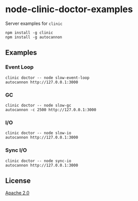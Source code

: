 # node-clinic-doctor-examples

Server examples for `clinic`

```
npm install -g clinic
npm install -g autocannon
```

## Examples

### Event Loop

```
clinic doctor -- node slow-event-loop
autocannon http://127.0.0.1:3000
```

### GC

```
clinic doctor -- node slow-gc
autocannon -c 2500 http://127.0.0.1:3000
```

### I/O

```
clinic doctor -- node slow-io
autocannon http://127.0.0.1:3000
```

### Sync I/O

```
clinic doctor -- node sync-io
autocannon http://127.0.0.1:3000
```

## License

[Apache 2.0](<https://tldrlegal.com/license/apache-license-2.0-(apache-2.0)>)
